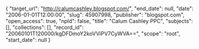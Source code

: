 {
  "target_url": "http://calumcashley.blogspot.com/", 
  "end_date": null, 
  "date": "2006-01-01T12:00:00", 
  "slug": 45907998, 
  "publisher": "blogspot.com", 
  "open_access": true, 
  "npld": false, 
  "title": "Calum Cashley PPC", 
  "subjects": [], 
  "collections": [], 
  "record_id": "20060101T120000/kgDFDmoY2koVViPV7CyWVA==", 
  "scope": "root", 
  "start_date": null
}

